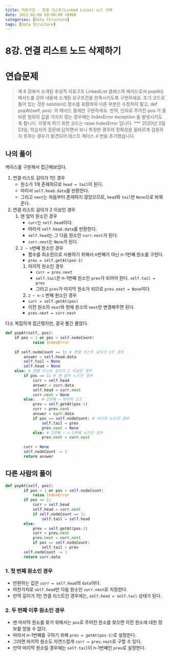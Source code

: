 ```yaml
---
title: 자료구조 - 연결 리스트(Linked Lists) 노드 삭제
date: 2021-02-08 09:00:00 +0900
categories: [Data Structure]
tags: [Data Structure]
---
```


# 8강. 연결 리스트 노드 삭제하기

# 연습문제

> 제 8 강에서 소개된 추상적 자료구조 LinkedList 클래스의 메서드로서 popAt() 메서드를 강의 내용에 소개된 요구조건을 만족시키도록 구현하세요.
> 초기 코드로 들어 있는 것은 solution() 함수를 포함하여 다른 부분은 수정하지 말고, def popAt(self, pos): 의 메서드 몸체만 구현하세요.
> 만약, 인자로 주어진 pos 가 올바른 범위의 값을 가지지 않는 경우에는 IndexError exception 을 발생시키도록 합니다. 이렇게 하기 위한 코드는 raise IndexError 입니다.
> *** 2020년 3월 23일, 학습자의 질문에 답하면서 보니 특정한 경우의 정확성을 올바르게 검증하지 못하는 경우가 발견되어 테스트 케이스 4 번을 추가했습니다.

## 나의 풀이

케이스를 구분해서 접근해보았다.

1. 연결 리스트 길이가 1인 경우
   - 원소가 1개 존재하므로 `head = tail`이 된다. 
   - 따라서 `self.head.data`를 반환한다.
   - 그리고 `next`는 처음부터 존재하지 않았으므로, `head`와 `tail`만 `None`으로 바꿔준다.
2. 연결 리스트 길이가 2 이상인 경우
   1.  맨 앞의 원소인 경우
       - `curr`는 `self.head`이다. 
       - 따라서 `self.head.data`를 반환한다.
       - `self.head`는 그 다음 원소인 `curr.next`가 된다.
       - `curr.next`는 `None`가 된다.
   2. `2 ~ n`번째 원소인 경우
       - 함수를 최소한으로 사용하기 위해서 n번째가 아닌 n-1번째 원소를 구한다.
       - `prev = self.getAt(pos-1)`
      1. 마지막 원소인 경우
         - `curr = prev.next`
         - `self.tail`은 n-1번째 원소인 `prev`가 되어야 한다. `self.tail = prev`
         - 그리고 `prev`가 마지막 원소가 되므로 `prev.next = None`이다.
      2.  `2 ~ n-1` 번째 원소인 경우
        - `curr = self.getAt(pos)`
        - 이전 원소의 `next`와 현재 원소의 `next`만 변경해주면 된다.
        - `prev.next = curr.next`

다소 복잡하게 접근했지만, 결국 풀긴 풀었다.

``` python
def popAt(self, pos):
    if pos < 1 or pos > self.nodeCount:
            raise IndexError
            
    if self.nodeCount == 1: # 연결 리스트 길이가 1인 경우
        answer = self.head.data
        self.tail = None
        self.head = None
    else: # 연결 리스트 길이가 2 이상인 경우
        if pos == 1: # 맨 앞의 노드인 경우
            curr = self.head
            answer = curr.data
            self.head = curr.next
            curr.next = None
        else:   # 2번째 ~ 마지막 노드
            prev = self.getAt(pos-1)
            curr = prev.next
            answer = curr.data
            if pos == self.nodeCount: # 마지막 노드인 경우
                self.tail = prev
                prev.next = None
            else: # 2번째 ~ n-1번째 노드인 경우
                prev.next = curr.next
            
        curr = None
        self.nodeCount -= 1
        return answer

```

## 다른 사람의 풀이

``` python
def popAt(self, pos):
        if pos < 1 or pos > self.nodeCount:
            raise IndexError
        if pos == 1:
            curr = self.head
            self.head = curr.next
            if self.nodeCount == 1:
                self.tail = self.head
        else:
            prev = self.getAt(pos-1)
            curr = prev.next
            prev.next = curr.next
            if pos == self.nodeCount:
                self.tail = prev
        self.nodeCount -= 1
        return curr.data
```

### 1. 첫 번째 원소인 경우

- 반환하는 값은 `curr = self.head`의 `data`이다.
- 마찬가지로 `self.head`만 다음 원소인 `curr.next`로 지정한다.
- 만약 길이가 1인 연결 리스트인 경우에는, `self.head = self.tail` 상태가 된다.

### 2. 두 번째 이후 원소인 경우

- 맨 마지막 원소를 찾기 위해서는 `pos`로 주어진 원소를 찾으면 이전 원소에 대한 정보를 얻을 수 없다.
- 따라서 n-1번째를 구하기 위해 `prev = getAt(pos-1)`로 설정한다. 
- 그러면 마지막 원소도 자연스럽게 `curr = prev.next`로 구할 수 있다.
- 만약 마지막 원소일 경우에는 `self.tail`이 n-1번째인 `prev`로 설정한다.